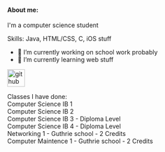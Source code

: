 #### About me:
I'm a computer science student

Skills: Java, HTML/CSS, C, iOS stuff

- 🔭 I’m currently working on school work probably 
- 🌱 I’m currently learning web stuff 


[<img src='https://cdn.jsdelivr.net/npm/simple-icons@3.0.1/icons/github.svg' alt='github' height='40'>](https://github.com/endiceth)  

Classes I have done:<br />
Computer Science IB 1<br />
Computer Science IB 2<br />
Computer Science IB 3 - Diploma Level<br />
Computer Science IB 4 - Diploma Level<br />
Networking 1 - Guthrie school - 2 Credits<br />
Computer Maintence 1 - Guthrie school - 2 Credits<br />
